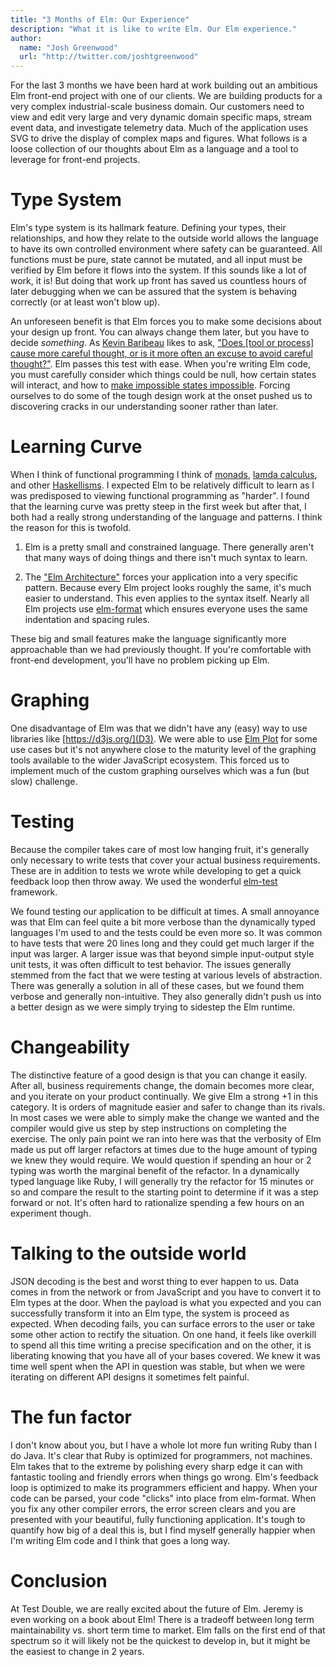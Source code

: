 ```yaml
---
title: "3 Months of Elm: Our Experience"
description: "What it is like to write Elm. Our Elm experience."
author:
  name: "Josh Greenwood"
  url: "http://twitter.com/joshtgreenwood"
---
```


For the last 3 months we have been hard at work building out an ambitious Elm front-end project with one of our clients. We are building products for a very complex industrial-scale business domain. Our customers need to view and edit very large and very dynamic domain specific maps, stream event data, and investigate telemetry data. Much of the application uses SVG to drive the display of complex maps and figures. What follows is a loose collection of our thoughts about Elm as a language and a tool to leverage for front-end projects.

# Type System
Elm's type system is its hallmark feature. Defining your types, their relationships, and how they relate to the outside world allows the language to have its own controlled environment where safety can be guaranteed. All functions must be pure, state cannot be mutated, and all input must be verified by Elm before it flows into the system. If this sounds like a lot of work, it is! But doing that work up front has saved us countless hours of later debugging when we can be assured that the system is behaving correctly (or at least won't blow up).

An unforeseen benefit is that Elm forces you to make some decisions about your design up front. You can always change them later, but you have to decide *something*. As [Kevin Baribeau](https://twitter.com/kbaribeau) likes to ask, ["Does [tool or process] cause more careful thought, or is it more often an excuse to avoid careful thought?"](https://twitter.com/searls/status/876804767175114756). Elm passes this test with ease. When you're writing Elm code, you must carefully consider which things could be null, how certain states will interact, and how to [make impossible states impossible](https://www.youtube.com/watch?v=IcgmSRJHu_8). Forcing ourselves to do some of the tough design work at the onset pushed us to discovering cracks in our understanding sooner rather than later.

# Learning Curve
When I think of functional programming I think of [monads](https://stackoverflow.com/questions/44965/what-is-a-monad), [lamda calculus](https://en.wikipedia.org/wiki/Lambda_calculus), and other [Haskellisms](http://learnyouahaskell.com/chapters). I expected Elm to be relatively difficult to learn as I was predisposed to viewing functional programming as "harder". I found that the learning curve was pretty steep in the first week but after that, I both had a really strong understanding of the language and patterns. I think the reason for this is twofold. 

1) Elm is a pretty small and constrained language. There generally aren't that many ways of doing things and there isn't much syntax to learn.

2) The ["Elm Architecture"](https://guide.elm-lang.org/architecture/) forces your application into a very specific pattern. Because every Elm project looks roughly the same, it's much easier to understand. This even applies to the syntax itself. Nearly all Elm projects use [elm-format](https://github.com/avh4/elm-format) which ensures everyone uses the same indentation and spacing rules. 

These big and small features make the language significantly more approachable than we had previously thought. If you're comfortable with front-end development, you'll have no problem picking up Elm.

# Graphing
One disadvantage of Elm was that we didn't have any (easy) way to use libraries like [https://d3js.org/](D3). We were able to use [Elm Plot](https://terezka.github.io/elm-plot) for some use cases but it's not anywhere close to the maturity level of the graphing tools available to the wider JavaScript ecosystem. This forced us to implement much of the custom graphing ourselves which was a fun (but slow) challenge.

# Testing
Because the compiler takes care of most low hanging fruit, it's generally only necessary to write tests that cover your actual business requirements. These are in addition to tests we wrote while developing to get a quick feedback loop then throw away. We used the wonderful [elm-test](http://package.elm-lang.org/packages/elm-community/elm-test/latest) framework.

We found testing our application to be difficult at times. A small annoyance was that Elm can feel quite a bit more verbose than the dynamically typed languages I'm used to and the tests could be even more so. It was common to have tests that were 20 lines long and they could get much larger if the input was larger. A larger issue was that beyond simple input-output style unit tests, it was often difficult to test behavior. The issues generally stemmed from the fact that we were testing at various levels of abstraction. There was generally a solution in all of these cases, but we found them verbose and generally non-intuitive. They also generally didn't push us into a better design as we were simply trying to sidestep the Elm runtime.

# Changeability
The distinctive feature of a good design is that you can change it easily. After all, business requirements change, the domain becomes more clear, and you iterate on your product continually. We give Elm a strong +1 in this category. It is orders of magnitude easier and safer to change than its rivals. In most cases we were able to simply make the change we wanted and the compiler would give us step by step instructions on completing the exercise. The only pain point we ran into here was that the verbosity of Elm made us put off larger refactors at times due to the huge amount of typing we knew they would require. We would question if spending an hour or 2 typing was worth the marginal benefit of the refactor. In a dynamically typed language like Ruby, I will generally try the refactor for 15 minutes or so and compare the result to the starting point to determine if it was a step forward or not. It's often hard to rationalize spending a few hours on an experiment though.

# Talking to the outside world
JSON decoding is the best and worst thing to ever happen to us. Data comes in from the network or from JavaScript and you have to convert it to Elm types at the door. When the payload is what you expected and you can successfully transform it into an Elm type, the system is proceed as expected. When decoding fails, you can surface errors to the user or take some other action to rectify the situation. On one hand, it feels like overkill to spend all this time writing a precise specification and on the other, it is liberating knowing that you have all of your bases covered. We knew it was time well spent when the API in question was stable, but when we were iterating on different API designs it sometimes felt painful.

# The fun factor
I don't know about you, but I have a whole lot more fun writing Ruby than I do Java. It's clear that Ruby is optimized for programmers, not machines. Elm takes that to the extreme by polishing every sharp edge it can with fantastic tooling and friendly errors when things go wrong. Elm's feedback loop is optimized to make its programmers efficient and happy. When your code can be parsed, your code "clicks" into place from elm-format. When you fix any other compiler errors, the error screen clears and you are presented with your beautiful, fully functioning application. It's tough to quantify how big of a deal this is, but I find myself generally happier when I'm writing Elm code and I think that goes a long way.

# Conclusion
At Test Double, we are really excited about the future of Elm. Jeremy is even working on a book about Elm! There is a tradeoff between long term maintainability vs. short term time to market. Elm falls on the first end of that spectrum so it will likely not be the quickest to develop in, but it might be the easiest to change in 2 years.
